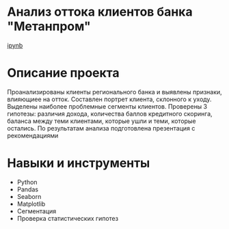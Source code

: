 # Анализ оттока клиентов банка "Метанпром"
[ipynb](https://github.com/vadimstupakov/Portfolio/blob/4ab22ce87f37f59d1feadfaec9c2bf08c3a0a99a/Banks/Bank.ipynb)
# Описание проекта
Проанализированы клиенты регионального банка и выявлены признаки, влияющиее на отток. Составлен портрет клиента, склонного к уходу.
Выделены наиболее проблемные сегменты клиентов. Проверены 3 гипотезы: различия дохода, количества баллов кредитного скоринга, баланса
между теми клиентами, которые ушли и теми, которые остались. По результатам анализа подготовлена презентация с рекомендациями 
# Навыки и инструменты
- Python
- Pandas
- Seaborn
- Matplotlib
- Сегментация
- Проверка статистических гипотез
